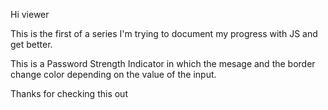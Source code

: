 Hi viewer

This is the first of a series
I'm trying to document my progress with JS and get better.

This is a Password Strength Indicator in which the mesage and the border change color depending on the value of the input. 

Thanks for checking this out
